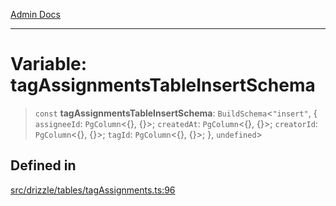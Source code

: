 [Admin Docs](/)

***

# Variable: tagAssignmentsTableInsertSchema

> `const` **tagAssignmentsTableInsertSchema**: `BuildSchema`\<`"insert"`, \{ `assigneeId`: `PgColumn`\<\{\}, \{\}\>; `createdAt`: `PgColumn`\<\{\}, \{\}\>; `creatorId`: `PgColumn`\<\{\}, \{\}\>; `tagId`: `PgColumn`\<\{\}, \{\}\>; \}, `undefined`\>

## Defined in

[src/drizzle/tables/tagAssignments.ts:96](https://github.com/NishantSinghhhhh/talawa-api/blob/05ae6a4794762096d917a90a3af0db22b7c47392/src/drizzle/tables/tagAssignments.ts#L96)
